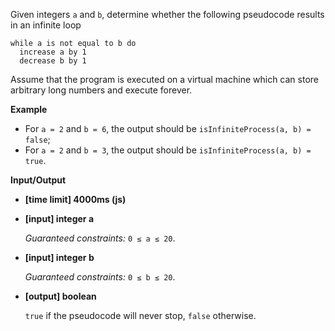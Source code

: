 ﻿Given integers `a` and `b`, determine whether the following pseudocode results in an infinite loop

```
while a is not equal to b do
  increase a by 1
  decrease b by 1

```

Assume that the program is executed on a virtual machine which can store arbitrary long numbers and execute forever.

**Example**

*   For `a = 2` and `b = 6`, the output should be
    `isInfiniteProcess(a, b) = false`;
*   For `a = 2` and `b = 3`, the output should be
    `isInfiniteProcess(a, b) = true`.

**Input/Output**

*   **[time limit] 4000ms (js)**

*   **[input] integer a**

    _Guaranteed constraints:_
    `0 ≤ a ≤ 20`.

*   **[input] integer b**

    _Guaranteed constraints:_
    `0 ≤ b ≤ 20`.

*   **[output] boolean**

    `true` if the pseudocode will never stop, `false` otherwise.